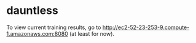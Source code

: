 # dauntless

To view current training results, go to http://ec2-52-23-253-9.compute-1.amazonaws.com:8080 (at least for now).